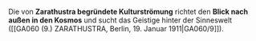 
Die von **Zarathustra begründete Kulturströmung** richtet den **Blick nach außen in den Kosmos** und sucht das Geistige hinter der Sinneswelt ([[GA060 (9.) ZARATHUSTRA, Berlin, 19. Januar 1911|GA060/9]]).
